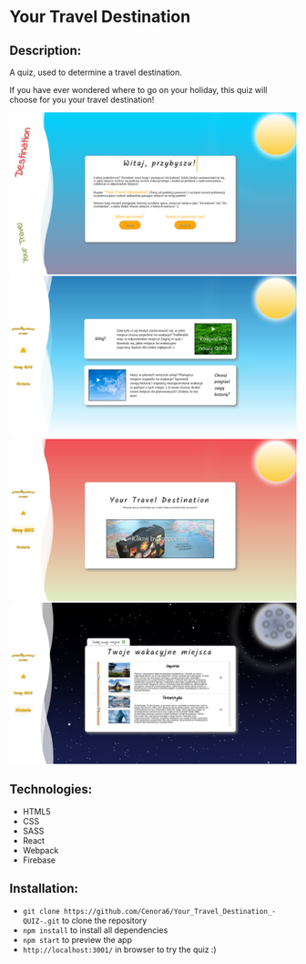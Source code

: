 # Your Travel Destination

## Description:
A quiz, used to determine a travel destination. 

If you have ever wondered where to go on your holiday, this quiz will choose for you your travel destination! 

![](images/preview/login.png)
![](images/preview/main.png)
![](images/preview/quiz.png)
![](images/preview/history.png)

## Technologies:
- HTML5
- CSS
- SASS
- React
- Webpack
- Firebase

## Installation:
-  ```git clone https://github.com/Cenora6/Your_Travel_Destination_-QUIZ-.git``` to clone the repository
- ```npm install``` to install all dependencies
- ```npm start``` to preview the app
- ```http://localhost:3001/``` in browser to try the quiz :) 
